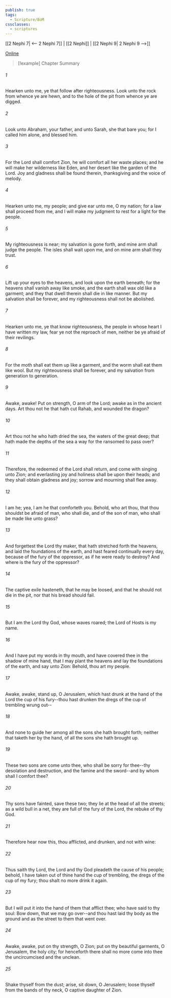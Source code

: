 ```yaml
---
publish: true
tags:
  - Scripture/BoM
cssclasses:
  - scriptures
---
```

[[2 Nephi 7| <-- 2 Nephi 7]] | [[2 Nephi]] | [[2 Nephi 9| 2 Nephi 9 -->]]

[Online](https://churchofjesuschrist.org/study/scriptures/bofm/2-ne/8?lang=eng)

>[!example] Chapter Summary
>
###### 1
Hearken unto me, ye that follow after righteousness. Look unto the rock from whence ye are hewn, and to the hole of the pit from whence ye are digged.
###### 2
Look unto Abraham, your father, and unto Sarah, she that bare you; for I called him alone, and blessed him.
###### 3
For the Lord shall comfort Zion, he will comfort all her waste places; and he will make her wilderness like Eden, and her desert like the garden of the Lord. Joy and gladness shall be found therein, thanksgiving and the voice of melody.
###### 4
Hearken unto me, my people; and give ear unto me, O my nation; for a law shall proceed from me, and I will make my judgment to rest for a light for the people.
###### 5
My righteousness is near; my salvation is gone forth, and mine arm shall judge the people. The isles shall wait upon me, and on mine arm shall they trust.
###### 6
Lift up your eyes to the heavens, and look upon the earth beneath; for the heavens shall vanish away like smoke, and the earth shall wax old like a garment; and they that dwell therein shall die in like manner. But my salvation shall be forever, and my righteousness shall not be abolished.
###### 7
Hearken unto me, ye that know righteousness, the people in whose heart I have written my law, fear ye not the reproach of men, neither be ye afraid of their revilings.
###### 8
For the moth shall eat them up like a garment, and the worm shall eat them like wool. But my righteousness shall be forever, and my salvation from generation to generation.
###### 9
Awake, awake! Put on strength, O arm of the Lord; awake as in the ancient days. Art thou not he that hath cut Rahab, and wounded the dragon?
###### 10
Art thou not he who hath dried the sea, the waters of the great deep; that hath made the depths of the sea a way for the ransomed to pass over?
###### 11
Therefore, the redeemed of the Lord shall return, and come with singing unto Zion; and everlasting joy and holiness shall be upon their heads; and they shall obtain gladness and joy; sorrow and mourning shall flee away.
###### 12
I am he; yea, I am he that comforteth you. Behold, who art thou, that thou shouldst be afraid of man, who shall die, and of the son of man, who shall be made like unto grass?
###### 13
And forgettest the Lord thy maker, that hath stretched forth the heavens, and laid the foundations of the earth, and hast feared continually every day, because of the fury of the oppressor, as if he were ready to destroy? And where is the fury of the oppressor?
###### 14
The captive exile hasteneth, that he may be loosed, and that he should not die in the pit, nor that his bread should fail.
###### 15
But I am the Lord thy God, whose waves roared; the Lord of Hosts is my name.
###### 16
And I have put my words in thy mouth, and have covered thee in the shadow of mine hand, that I may plant the heavens and lay the foundations of the earth, and say unto Zion: Behold, thou art my people.
###### 17
Awake, awake, stand up, O Jerusalem, which hast drunk at the hand of the Lord the cup of his fury--thou hast drunken the dregs of the cup of trembling wrung out--
###### 18
And none to guide her among all the sons she hath brought forth; neither that taketh her by the hand, of all the sons she hath brought up.
###### 19
These two sons are come unto thee, who shall be sorry for thee--thy desolation and destruction, and the famine and the sword--and by whom shall I comfort thee?
###### 20
Thy sons have fainted, save these two; they lie at the head of all the streets; as a wild bull in a net, they are full of the fury of the Lord, the rebuke of thy God.
###### 21
Therefore hear now this, thou afflicted, and drunken, and not with wine:
###### 22
Thus saith thy Lord, the Lord and thy God pleadeth the cause of his people; behold, I have taken out of thine hand the cup of trembling, the dregs of the cup of my fury; thou shalt no more drink it again.
###### 23
But I will put it into the hand of them that afflict thee; who have said to thy soul: Bow down, that we may go over--and thou hast laid thy body as the ground and as the street to them that went over.
###### 24
Awake, awake, put on thy strength, O Zion; put on thy beautiful garments, O Jerusalem, the holy city; for henceforth there shall no more come into thee the uncircumcised and the unclean.
###### 25
Shake thyself from the dust; arise, sit down, O Jerusalem; loose thyself from the bands of thy neck, O captive daughter of Zion.



